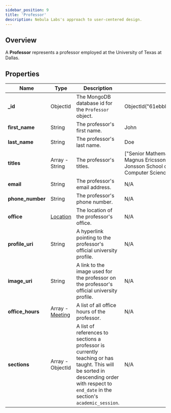 ```yaml
---
sidebar_position: 9
title: 'Professor'
description: Nebula Labs's approach to user-centered design.
---
```


## Overview

A **Professor** represents a professor employed at the University of Texas at Dallas.

## Properties

| Name             | Type                            | Description                                                                                                                                                                               | Example                                                                                                                           |
| ---------------- | ------------------------------- | ----------------------------------------------------------------------------------------------------------------------------------------------------------------------------------------- | --------------------------------------------------------------------------------------------------------------------------------- |
| **\_id**         | ObjectId                        | The MongoDB database id for the `Professor` object.                                                                                                                                       | ObjectId("61ebbb126e3659537e8a14d6")                                                                                              |
| **first_name**   | String                          | The professor's first name.                                                                                                                                                               | John                                                                                                                              |
| **last_name**    | String                          | The professor's last name.                                                                                                                                                                | Doe                                                                                                                               |
| **titles**       | Array - String                  | The professor's titles.                                                                                                                                                                   | ["Senior Mathematics Lecturer"], ["Lars Magnus Ericsson Chair", "Dean – Erik Jonsson School of Engineering and Computer Science"] |
| **email**        | String                          | The professor's email address.                                                                                                                                                            | N/A                                                                                                                               |
| **phone_number** | String                          | The professor's phone number.                                                                                                                                                             | N/A                                                                                                                               |
| **office**       | [Location](./location.md)       | The location of the professor's office.                                                                                                                                                   | N/A                                                                                                                               |
| **profile_uri**  | String                          | A hyperlink pointing to the professor's official university profile.                                                                                                                      | N/A                                                                                                                               |
| **image_uri**    | String                          | A link to the image used for the professor on the professor's official university profile.                                                                                                | N/A                                                                                                                               |
| **office_hours** | Array - [Meeting](./meeting.md) | A list of all office hours of the professor.                                                                                                                                              | N/A                                                                                                                               |
| **sections**     | Array - ObjectId                | A list of references to sections a professor is currently teaching or has taught. This will be sorted in descending order with respect to `end_date` in the section's `academic_session`. | N/A                                                                                                                               |
